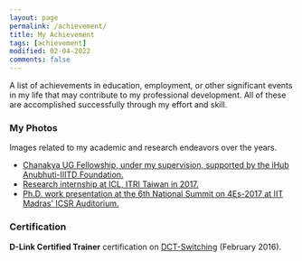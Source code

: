 ```yaml
---
layout: page
permalink: /achievement/
title: My Achievement
tags: [achievement]
modified: 02-04-2022
comments: false
---
```


A list of achievements in education, employment, or other significant events in my life that may contribute to my professional development. All of these are accomplished successfully through my effort and skill.

### My Photos

Images related to my academic and research endeavors over the years.

* [Chanakya UG Fellowship, under my supervision, supported by the iHub Anubhuti-IIITD Foundation.]()
* [Research internship at ICL, ITRI Taiwan in 2017.](https://www.dropbox.com/s/ww8aolzlhbj0qb9/ITRI%20internship.JPG?dl=0)
* [Ph.D. work presentation at the 6th National Summit on 4Es-2017 at IIT Madras' ICSR Auditorium.](https://www.dropbox.com/s/u4l64msptgouknm/4E%20submmit%202017.jpg?dl=0)

### Certification

**D-Link Certified Trainer** certification on [DCT-Switching](https://www.dropbox.com/s/vbcv0tev49mf8vr/Dlink%20Certified%20Trainer.pdf?dl=0) (February 2016).




